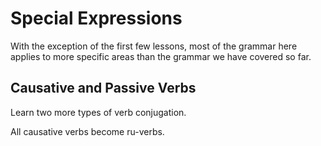 # Special Expressions

With the exception of the first few lessons, most of the grammar here applies to more specific areas than the grammar we have covered so far. 

## Causative and Passive Verbs

Learn two more types of verb conjugation.

All causative verbs become ru-verbs. 